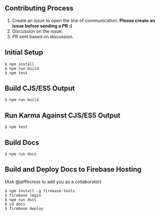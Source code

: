 ## Contributing Process
1. Create an issue to open the line of communication. **Please create an issue before sending a PR :)**
2. Discussion on the issue.
3. PR sent based on discussion.

## Initial Setup

```
$ npm install
$ npm run build
$ npm test
```

## Build CJS/ES5 Output

`$ npm run build`

## Run Karma Against CJS/ES5 Output

`$ npm test`

## Build Docs

`$ npm run docs`

## Build and Deploy Docs to Firebase Hosting

(Ask @jeffbcross to add you as a collaborator)

```
$ npm install -g firebase-tools
$ firebase login
$ npm run docs
$ cd docs
$ firebase deploy
```
